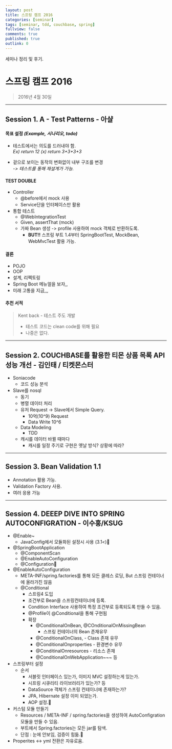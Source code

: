```yaml
---
layout: post
title: 스프링 캠프 2016
categories: [seminar]
tags: [seminar, tdd, couchbase, spring]
fullview: false
comments: true
published: true
outlink: 0
---
```


세미나 정리 및 후기.

# **스프링 캠프 2016**
>2016년 4월 30일

***

## **Session 1. A - Test Patterns - 아샬**

#### 목표 설정  *(Example, 시나리오, todo)*
* 테스트에서는 의도를 드러내야 함.  
*Ex) return 12 (x) return 3+3+3+3*

* 겉으로 보이는 동작의 변화없이 내부 구조를 변경  
*-> 테스트를 통해 재설계가 가능.*
 
#### TEST DOUBLE
* Controller
	- @before에서 mock 사용 
	- Service단을 인터페이스만 활용
* 통합 테스트
	- @WebIntegrationTest
	- Given, assertThat (mock)
	- 가짜 Bean 생성 -> profile 사용하여 mock 객체로 반환하도록.
		* **BUT!!** 스프링 부트 1.4부터 SpringBootTest, MockBean, WebMvcTest 활용 가능.
#### 결론
* POJO
* OOP
* 설계, 리펙토링
* Spring Boot 메뉴얼을 보자,,
* 미래 고통을 지금,,,

#### 추천 서적
> Kent back - 테스트 주도 개발 
> * 테스트 코드는 clean code를 위해 필요
> * 나중은 없다.

***

## **Session 2.  COUCHBASE를 활용한 티몬 상품 목록 API 성능 개선 - 김인태 / 티켓몬스터**
* Soniacode
	- 코드 성능 분석
* Slave를 nosql
	- 동기
	- 병렬 데이터 처리
	- 유저 Request -> Slave에서 Simple Query.
		* 10억(10^9) Request
		* Data Write 10^6
	- Data Modeling
		* TDD
	- 캐시를 데이터 바뀔 때마다
		* 캐시를 일정 주기로 구현은 옛날 방식? 상황에 따라?

***

## **Session 3.  Bean Validation 1.1**
* Annotation 활용 가능.
* Validation Factory 사용.
* 여러 응용 가능

***

## **Session 4.  DEEEP DIVE INTO SPRING AUTOCONFIGRATION - 이수홍/KSUG**
* @Enable~
	- JavaConfig에서 모듈화된 설정시 사용 (3.1<)
* @SpringBootApplication
	- @ComponentScan
	- @EnableAutoConfiguration
	- @Configuration
* @EnableAutoConfiguration
	- META-INF/spring.factories를 통해 모든 클레스 로딩, But 스프링 컨테이너에 올라가진 않음
	- @Conditional
		* 스프링4 도입
		* 조건부로 Bean을 스프링컨테이너에 등록.
		* Condition Interface 사용하여 특정 조건부로 등록되도록 만들 수 있음.
		* @Profile이 @Conditional을 통해 구현됨
		* 확장
			- @ConditionalOnBean, @COnditionalOnMissingBean
				* 스프링 컨테이너의 Bean 존재유무
			- @ConditionalOnClass, - Class 존재 유무
			- @ConditionalOnproperties - 환경변수 유무
			- @ConditinalOnresources - 리소스 존재
			- @ConditionalOnWebApplication~~~ 등
* 스프링부터 설정
	- 순서
		* 서블릿 인터페이스 있는가, 이미지 MVC 설정하는게 있는가.
		* 시프링 시큐리티 라이브러리가 있는가? 등
		* DataSource 객체가 스프링 컨테이너에 존재하는가?
		* JPA, Hibernate 설정 이미 되었는가.
		* AOP 설정.
* 커스텀 모듈 만들기
	- Resources / META-INF / spring.factories을 생성하여 AutoConfigration 모듈을 만들 수 있음.
	- 부트에서 Spring.factories는 모든 jar를 탐색.
	- 단점 : 눈에 안보임, 검증이 힘듦.
* Properites <-> yml 전환은 자유로움.
